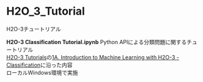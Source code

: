 # H2O_3_Tutorial
H2O-3チュートリアル  


**H2O-3 Classification Tutorial.ipynb**
Python APIによる分類問題に関するチュートリアル  
[H2O-3 Tutorials](https://training.h2o.ai/h2o3-tutorials)の[1A. Introduction to Machine Learning with H2O-3 - Classification](https://training.h2o.ai/products/1a-introduction-to-machine-learning-with-h2o-3-classification)に沿った内容  
ローカルWindows環境で実施
